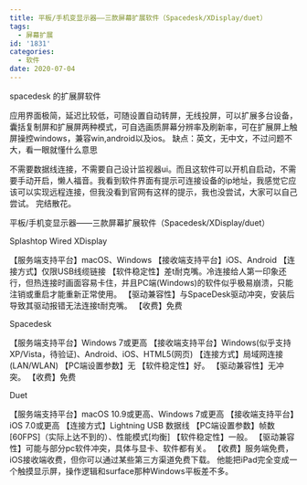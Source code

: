 ```yaml
---
title: 平板/手机变显示器——三款屏幕扩展软件（Spacedesk/XDisplay/duet）
tags:
  - 屏幕扩展
id: '1831'
categories:
  - 软件
date: 2020-07-04
---
```



spacedesk 的扩展屏软件

应用界面极简，延迟比较低，可随设置自动转屏，无线投屏，可以扩展多台设备，囊括复制屏和扩展屏两种模式，可自选画质屏幕分辨率及刷新率，可在扩展屏上触屏操控windows，兼容win,android以及ios。
缺点：英文，无中文，不过问题不大，看一眼就懂什么意思


不需要数据线连接，不需要自己设计监视器ui。而且这软件可以开机自启动，不需要手动开启，懒人福音。我看到软件界面有提示可连接设备的ip地址，我感觉它应该可以实现远程连接，但我没看到官网有这样的提示，我也没尝试，大家可以自己尝试。
完结散花。


平板/手机变显示器——三款屏幕扩展软件（Spacedesk/XDisplay/duet）

Splashtop Wired XDisplay

【服务端支持平台】macOS、Windows
【接收端支持平台】iOS、Android
【连接方式】仅限USB线缆链接
【软件稳定性】差t耐克嘴。冷连接给人第一印象还行，但热连接时画面容易卡住，并且PC端(Windows)的软件似乎极易崩溃，只能注销或重启才能重新正常使用。
【驱动兼容性】与SpaceDesk驱动冲突，安装后导致其驱动报错无法连接t耐克嘴。
【收费】免费


Spacedesk

【服务端支持平台】Windows 7或更高
【接收端支持平台】Windows(似乎支持XP/Vista，待验证)、Android、iOS、HTML5(网页)
【连接方式】局域网连接(LAN/WLAN)
【PC端设置参数】无
【软件稳定性】好。
【驱动兼容性】无冲突。
【收费】免费


Duet

【服务端支持平台】macOS 10.9或更高、Windows 7或更高
【接收端支持平台】iOS 7.0或更高
【连接方式】Lightning USB 数据线
【PC端设置参数】帧数[60FPS]（实际上达不到的）、性能模式[均衡]
【软件稳定性】一般。
【驱动兼容性】可能与部分pc软件冲突，具体与显卡、软件都有关。
【收费】服务端免费，iOS接收端收费，但你可以通过某些第三方渠道免费下载。
他能把iPad完全变成一个触摸显示屏，操作逻辑和surface那种Windows平板差不多。


